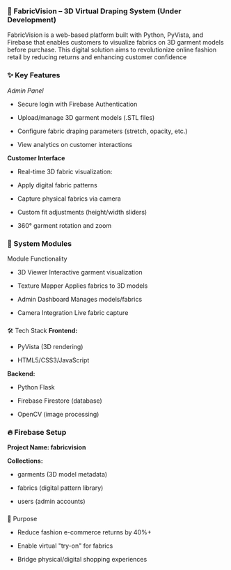 ### 👗 FabricVision – 3D Virtual Draping System (Under Development)  
FabricVision is a web-based platform built with Python, PyVista, and Firebase that enables customers to visualize fabrics on 3D garment models before purchase. This digital solution aims to revolutionize online fashion retail by reducing returns and enhancing customer confidence


### ✨ Key Features
_Admin Panel_

- Secure login with Firebase Authentication

- Upload/manage 3D garment models (.STL files)

- Configure fabric draping parameters (stretch, opacity, etc.)

- View analytics on customer interactions


**Customer Interface**

- Real-time 3D fabric visualization:

- Apply digital fabric patterns

- Capture physical fabrics via camera

- Custom fit adjustments (height/width sliders)

- 360° garment rotation and zoom


### 🧩 System Modules

Module                                Functionality

- 3D Viewer                          Interactive garment visualization

- Texture Mapper                 Applies fabrics to 3D models

- Admin Dashboard             Manages models/fabrics

- Camera Integration           Live fabric capture

### 
🛠️ Tech Stack
**Frontend:**

- PyVista (3D rendering)

- HTML5/CSS3/JavaScript

**Backend:**

- Python Flask

- Firebase Firestore (database)

- OpenCV (image processing)


### 🔥 Firebase Setup

**Project Name: fabricvision**

**Collections:**

- garments (3D model metadata)

- fabrics (digital pattern library)

- users (admin accounts)
### 
🎯 Purpose

- Reduce fashion e-commerce returns by 40%+

- Enable virtual "try-on" for fabrics

- Bridge physical/digital shopping experiences




